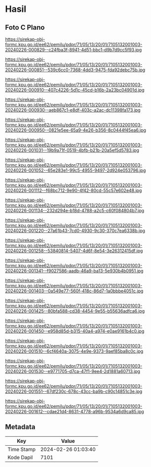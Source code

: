 # Hasil

## Foto C Plano

https://sirekap-obj-formc.kpu.go.id/ee62/pemilu/pdpr/71/05/13/20/01/7105132001003-20240226-000829--c24fba3f-8941-4d51-bbc1-d9b7d9cc5f93.jpg

https://sirekap-obj-formc.kpu.go.id/ee62/pemilu/pdpr/71/05/13/20/01/7105132001003-20240226-000851--539c6cc0-7368-4dd3-9475-fda92debc75b.jpg

https://sirekap-obj-formc.kpu.go.id/ee62/pemilu/pdpr/71/05/13/20/01/7105132001003-20240226-000910--407c4226-5d1c-45cd-b16b-2a23bc04901d.jpg

https://sirekap-obj-formc.kpu.go.id/ee62/pemilu/pdpr/71/05/13/20/01/7105132001003-20240226-000930--aeb867c1-e8df-403c-a2ac-dc11398fa173.jpg

https://sirekap-obj-formc.kpu.go.id/ee62/pemilu/pdpr/71/05/13/20/01/7105132001003-20240226-000950--0821e5ee-65a9-4e26-b356-8c0444f45ea6.jpg

https://sirekap-obj-formc.kpu.go.id/ee62/pemilu/pdpr/71/05/13/20/01/7105132001003-20240226-001031--19b9a71f-0519-4bfb-b21b-20a5ef5d5783.jpg

https://sirekap-obj-formc.kpu.go.id/ee62/pemilu/pdpr/71/05/13/20/01/7105132001003-20240226-001052--65e283e1-99c5-4955-9497-2d924e053796.jpg

https://sirekap-obj-formc.kpu.go.id/ee62/pemilu/pdpr/71/05/13/20/01/7105132001003-20240226-001112--f68bc712-9e90-4f42-80cd-55c57e602e48.jpg

https://sirekap-obj-formc.kpu.go.id/ee62/pemilu/pdpr/71/05/13/20/01/7105132001003-20240226-001134--232d294e-b18d-4788-a2c5-c60f084804b7.jpg

https://sirekap-obj-formc.kpu.go.id/ee62/pemilu/pdpr/71/05/13/20/01/7105132001003-20240226-001220--27a61b43-7cd0-4930-9c30-370c7ea6338b.jpg

https://sirekap-obj-formc.kpu.go.id/ee62/pemilu/pdpr/71/05/13/20/01/7105132001003-20240226-001258--53840814-5407-4d6f-8e54-3e26312415df.jpg

https://sirekap-obj-formc.kpu.go.id/ee62/pemilu/pdpr/71/05/13/20/01/7105132001003-20240226-001341--f9027586-aadb-46a9-ba13-5e930b4b0951.jpg

https://sirekap-obj-formc.kpu.go.id/ee62/pemilu/pdpr/71/05/13/20/01/7105132001003-20240226-001403--0a549e77-560f-418c-86d7-1a0bbbe4051c.jpg

https://sirekap-obj-formc.kpu.go.id/ee62/pemilu/pdpr/71/05/13/20/01/7105132001003-20240226-001425--80bfa588-cd38-4454-9e55-b55636adfca6.jpg

https://sirekap-obj-formc.kpu.go.id/ee62/pemilu/pdpr/71/05/13/20/01/7105132001003-20240226-001450--e958d85d-b315-40a4-a974-e0ae9161b4c0.jpg

https://sirekap-obj-formc.kpu.go.id/ee62/pemilu/pdpr/71/05/13/20/01/7105132001003-20240226-001510--6cf4640a-3075-4e9e-9373-9aef85ba8c0c.jpg

https://sirekap-obj-formc.kpu.go.id/ee62/pemilu/pdpr/71/05/13/20/01/7105132001003-20240226-001530--e9771705-d7ca-47f1-9ee4-2d1881a60713.jpg

https://sirekap-obj-formc.kpu.go.id/ee62/pemilu/pdpr/71/05/13/20/01/7105132001003-20240226-001551--67df230c-678c-43cc-ba9b-c90c14851c3e.jpg

https://sirekap-obj-formc.kpu.go.id/ee62/pemilu/pdpr/71/05/13/20/01/7105132001003-20240226-001612--cdae21d4-8631-4778-a96b-9534a6d9ca85.jpg


## Metadata

| Key        | Value               |
| ---------- | ------------------- |
| Time Stamp | 2024-02-26 01:03:40 |
| Kode Dapil | 7101                |



